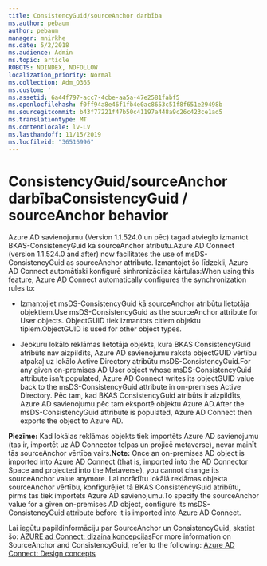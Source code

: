 ```yaml
---
title: ConsistencyGuid/sourceAnchor darbība
ms.author: pebaum
author: pebaum
manager: mnirkhe
ms.date: 5/2/2018
ms.audience: Admin
ms.topic: article
ROBOTS: NOINDEX, NOFOLLOW
localization_priority: Normal
ms.collection: Adm_O365
ms.custom: ''
ms.assetid: 6a44f797-acc7-4cbe-aa5a-47e2581fabf5
ms.openlocfilehash: f0ff94a8e46f1fb4e0ac8653c51f8f651e29498b
ms.sourcegitcommit: b43f77221f47b50c41197a448a9c26c423ce1ad5
ms.translationtype: MT
ms.contentlocale: lv-LV
ms.lasthandoff: 11/15/2019
ms.locfileid: "36516996"
---
```

# <a name="consistencyguid--sourceanchor-behavior"></a><span data-ttu-id="ff4e0-102">ConsistencyGuid/sourceAnchor darbība</span><span class="sxs-lookup"><span data-stu-id="ff4e0-102">ConsistencyGuid / sourceAnchor behavior</span></span>

<span data-ttu-id="ff4e0-103">Azure AD savienojumu (Version 1.1.524.0 un pēc) tagad atvieglo izmantot BKAS-ConsistencyGuid kā sourceAnchor atribūtu.</span><span class="sxs-lookup"><span data-stu-id="ff4e0-103">Azure AD Connect (version 1.1.524.0 and after) now facilitates the use of msDS-ConsistencyGuid as sourceAnchor attribute.</span></span> <span data-ttu-id="ff4e0-104">Izmantojot šo līdzekli, Azure AD Connect automātiski konfigurē sinhronizācijas kārtulas:</span><span class="sxs-lookup"><span data-stu-id="ff4e0-104">When using this feature, Azure AD Connect automatically configures the synchronization rules to:</span></span>
  
- <span data-ttu-id="ff4e0-105">Izmantojiet msDS-ConsistencyGuid kā sourceAnchor atribūtu lietotāja objektiem.</span><span class="sxs-lookup"><span data-stu-id="ff4e0-105">Use msDS-ConsistencyGuid as the sourceAnchor attribute for User objects.</span></span> <span data-ttu-id="ff4e0-106">ObjectGUID tiek izmantots citiem objektu tipiem.</span><span class="sxs-lookup"><span data-stu-id="ff4e0-106">ObjectGUID is used for other object types.</span></span>
    
- <span data-ttu-id="ff4e0-107">Jebkuru lokālo reklāmas lietotāja objekts, kura BKAS ConsistencyGuid atribūts nav aizpildīts, Azure AD savienojumu raksta objectGUID vērtību atpakaļ uz lokālo Active Directory atribūtu msDS-ConsistencyGuid.</span><span class="sxs-lookup"><span data-stu-id="ff4e0-107">For any given on-premises AD User object whose msDS-ConsistencyGuid attribute isn't populated, Azure AD Connect writes its objectGUID value back to the msDS-ConsistencyGuid attribute in on-premises Active Directory.</span></span> <span data-ttu-id="ff4e0-108">Pēc tam, kad BKAS ConsistencyGuid atribūts ir aizpildīts, Azure AD savienojumu pēc tam eksportē objektu Azure AD.</span><span class="sxs-lookup"><span data-stu-id="ff4e0-108">After the msDS-ConsistencyGuid attribute is populated, Azure AD Connect then exports the object to Azure AD.</span></span>
    
 <span data-ttu-id="ff4e0-109">**Piezīme:** Kad lokālas reklāmas objekts tiek importēts Azure AD savienojumu (tas ir, importēt uz AD Connector telpas un projicē metaverse), nevar mainīt tās sourceAnchor vērtība vairs.</span><span class="sxs-lookup"><span data-stu-id="ff4e0-109">**Note:** Once an on-premises AD object is imported into Azure AD Connect (that is, imported into the AD Connector Space and projected into the Metaverse), you cannot change its sourceAnchor value anymore.</span></span> <span data-ttu-id="ff4e0-110">Lai norādītu lokālā reklāmas objekta sourceAnchor vērtību, konfigurējiet tā BKAS ConsistencyGuid atribūtu, pirms tas tiek importēts Azure AD savienojumu.</span><span class="sxs-lookup"><span data-stu-id="ff4e0-110">To specify the sourceAnchor value for a given on-premises AD object, configure its msDS-ConsistencyGuid attribute before it is imported into Azure AD Connect.</span></span> 
  
<span data-ttu-id="ff4e0-111">Lai iegūtu papildinformāciju par SourceAnchor un ConsistencyGuid, skatiet šo: [AZURE ad Connect: dizaina koncepcijas](https://docs.microsoft.com/azure/active-directory/connect/active-directory-aadconnect-design-concepts)</span><span class="sxs-lookup"><span data-stu-id="ff4e0-111">For more information on SourceAnchor and ConsistencyGuid, refer to the following: [Azure AD Connect: Design concepts](https://docs.microsoft.com/azure/active-directory/connect/active-directory-aadconnect-design-concepts)</span></span>
  

